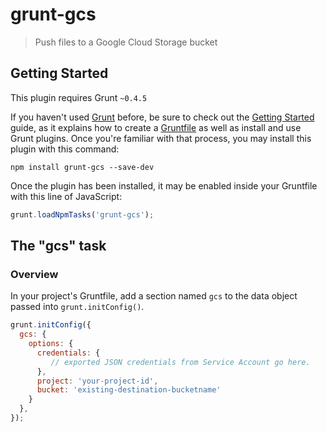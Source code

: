 # grunt-gcs

> Push files to a Google Cloud Storage bucket

## Getting Started
This plugin requires Grunt `~0.4.5`

If you haven't used [Grunt](http://gruntjs.com/) before, be sure to check out the [Getting Started](http://gruntjs.com/getting-started) guide, as it explains how to create a [Gruntfile](http://gruntjs.com/sample-gruntfile) as well as install and use Grunt plugins. Once you're familiar with that process, you may install this plugin with this command:

```shell
npm install grunt-gcs --save-dev
```

Once the plugin has been installed, it may be enabled inside your Gruntfile with this line of JavaScript:

```js
grunt.loadNpmTasks('grunt-gcs');
```

## The "gcs" task

### Overview
In your project's Gruntfile, add a section named `gcs` to the data object passed into `grunt.initConfig()`.

```js
grunt.initConfig({
  gcs: {
    options: {
      credentials: { 
         // exported JSON credentials from Service Account go here.
      },
      project: 'your-project-id',
      bucket: 'existing-destination-bucketname'
    }
  },
});
```
